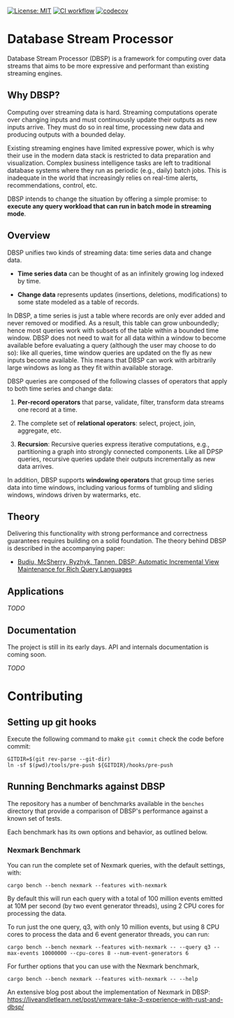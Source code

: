 [![License: MIT](https://img.shields.io/badge/License-MIT-green.svg)](https://opensource.org/licenses/MIT)
[![CI workflow](https://github.com/vmware/database-stream-processor/actions/workflows/main.yml/badge.svg)](https://github.com/vmware/database-stream-processor/actions)
[![codecov](https://codecov.io/gh/vmware/database-stream-processor/branch/main/graph/badge.svg?token=0wZcmD11gt)](https://codecov.io/gh/vmware/database-stream-processor)

# Database Stream Processor

Database Stream Processor (DBSP) is a framework for computing over data streams
that aims to be more expressive and performant than existing streaming engines.

## Why DBSP?

Computing over streaming data is hard.  Streaming computations operate over
changing inputs and must continuously update their outputs as new inputs arrive.
They must do so in real time, processing new data and producing outputs with a
bounded delay.

Existing streaming engines have limited expressive power, which is why their use
in the modern data stack is restricted to data preparation and visualization.
Complex business intelligence tasks are left to traditional database systems
where they run as periodic (e.g., daily) batch jobs.  This is inadequate in the
world that increasingly relies on real-time alerts, recommendations, control, etc.

DBSP intends to change the situation by offering a simple promise: to **execute
any query workload that can run in batch mode in streaming mode**.

## Overview

DBSP unifies two kinds of streaming data: time series data and change data.

- **Time series data** can be thought of as an infinitely growing log indexed by
  time.

- **Change data** represents updates (insertions, deletions, modifications) to
  some state modeled as a table of records.

In DBSP, a time series is just a table where records are only ever added and
never removed or modified.  As a result, this table can grow unboundedly; hence
most queries work with subsets of the table within a bounded time window.  DBSP
does not need to wait for all data within a window to become available before
evaluating a query (although the user may choose to do so): like all queries,
time window queries are updated on the fly as new inputs become available.  This
means that DBSP can work with arbitrarily large windows as long as they fit
within available storage.

DBSP queries are composed of the following classes of operators that apply to
both time series and change data:

1. **Per-record operators** that parse, validate, filter, transform data streams
one record at a time.

1. The complete set of **relational operators**: select, project, join,
aggregate, etc.

1. **Recursion**: Recursive queries express iterative computations, e.g.,
partitioning a graph into strongly connected components.  Like all DPSP queries,
recursive queries update their outputs incrementally as new data arrives.

In addition, DBSP supports **windowing operators** that group time series data
into time windows, including various forms of tumbling and sliding windows,
windows driven by watermarks, etc.

## Theory

Delivering this functionality with strong performance and correctness guarantees
requires building on a solid foundation.  The theory behind DBSP is described in
the accompanying paper:

- [Budiu, McSherry, Ryzhyk, Tannen. DBSP: Automatic Incremental View Maintenance
  for Rich Query Languages](https://arxiv.org/abs/2203.16684)

## Applications

*TODO*

## Documentation

The project is still in its early days.  API and internals documentation is
coming soon.

*TODO*

# Contributing

## Setting up git hooks

Execute the following command to make `git commit` check the code before commit:

```shell
GITDIR=$(git rev-parse --git-dir)
ln -sf $(pwd)/tools/pre-push ${GITDIR}/hooks/pre-push
```

## Running Benchmarks against DBSP

The repository has a number of benchmarks available in the `benches` directory that provide a comparison of DBSP's performance against a known set of tests.

Each benchmark has its own options and behavior, as outlined below.

### Nexmark Benchmark

You can run the complete set of Nexmark queries, with the default settings, with:

```shell
cargo bench --bench nexmark --features with-nexmark
```

By default this will run each query with a total of 100 million events emitted at 10M per second (by two event generator threads), using 2 CPU cores for processing the data.

To run just the one query, q3, with only 10 million events, but using 8 CPU cores to process the data and 6 event generator threads, you can run:

```shell
cargo bench --bench nexmark --features with-nexmark -- --query q3 --max-events 10000000 --cpu-cores 8 --num-event-generators 6
```

For further options that you can use with the Nexmark benchmark,

```shell
cargo bench --bench nexmark --features with-nexmark -- --help
```

An extensive blog post about the implementation of Nexmark in DBSP:
<https://liveandletlearn.net/post/vmware-take-3-experience-with-rust-and-dbsp/>
